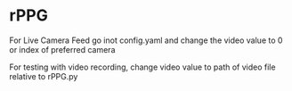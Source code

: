 # rPPG


For Live Camera Feed go inot config.yaml and change the video value to 0 or index of preferred camera

For testing with video recording, change video value to path of video file relative to rPPG.py